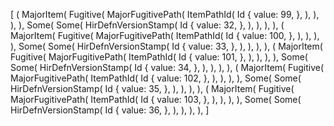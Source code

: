 [
    (
        MajorItem(
            Fugitive(
                MajorFugitivePath(
                    ItemPathId(
                        Id {
                            value: 99,
                        },
                    ),
                ),
            ),
        ),
        Some(
            Some(
                HirDefnVersionStamp(
                    Id {
                        value: 32,
                    },
                ),
            ),
        ),
    ),
    (
        MajorItem(
            Fugitive(
                MajorFugitivePath(
                    ItemPathId(
                        Id {
                            value: 100,
                        },
                    ),
                ),
            ),
        ),
        Some(
            Some(
                HirDefnVersionStamp(
                    Id {
                        value: 33,
                    },
                ),
            ),
        ),
    ),
    (
        MajorItem(
            Fugitive(
                MajorFugitivePath(
                    ItemPathId(
                        Id {
                            value: 101,
                        },
                    ),
                ),
            ),
        ),
        Some(
            Some(
                HirDefnVersionStamp(
                    Id {
                        value: 34,
                    },
                ),
            ),
        ),
    ),
    (
        MajorItem(
            Fugitive(
                MajorFugitivePath(
                    ItemPathId(
                        Id {
                            value: 102,
                        },
                    ),
                ),
            ),
        ),
        Some(
            Some(
                HirDefnVersionStamp(
                    Id {
                        value: 35,
                    },
                ),
            ),
        ),
    ),
    (
        MajorItem(
            Fugitive(
                MajorFugitivePath(
                    ItemPathId(
                        Id {
                            value: 103,
                        },
                    ),
                ),
            ),
        ),
        Some(
            Some(
                HirDefnVersionStamp(
                    Id {
                        value: 36,
                    },
                ),
            ),
        ),
    ),
]